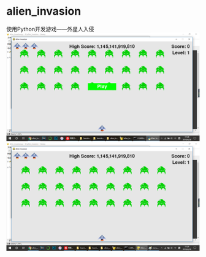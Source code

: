 # alien_invasion
使用Python开发游戏——外星人入侵
![image text](https://raw.githubusercontent.com/Weydon-Ding/alien_invasion/master/images/example/menu.png)
![image text](https://raw.githubusercontent.com/Weydon-Ding/alien_invasion/master/images/example/playing.png)
